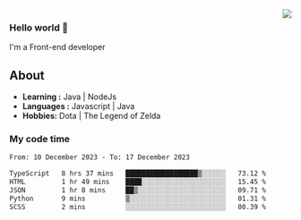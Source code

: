 <img align='right' src="https://github-readme-stats.vercel.app/api?username=jumodada&show_icons=true&theme=vue">

### Hello world 👋

I'm a Front-end developer 
    
## About
-  **Learning :** Java | NodeJs
-  **Languages :** Javascript | Java
-  **Hobbies:** Dota | The Legend of Zelda

### My code time

<!--START_SECTION:waka-->

```txt
From: 10 December 2023 - To: 17 December 2023

TypeScript   8 hrs 37 mins   ██████████████████▒░░░░░░   73.12 %
HTML         1 hr 49 mins    ████░░░░░░░░░░░░░░░░░░░░░   15.45 %
JSON         1 hr 8 mins     ██▒░░░░░░░░░░░░░░░░░░░░░░   09.71 %
Python       9 mins          ▒░░░░░░░░░░░░░░░░░░░░░░░░   01.31 %
SCSS         2 mins          ░░░░░░░░░░░░░░░░░░░░░░░░░   00.39 %
```

<!--END_SECTION:waka-->

